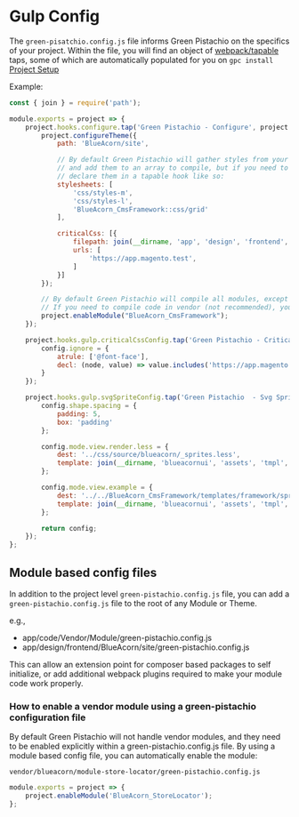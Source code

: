 # Gulp Config

The `green-pisatchio.config.js` file informs Green Pistachio on the specifics of your
project. Within the file, you will find an object of [webpack/tapable](https://github.com/webpack/tapable) taps, some of which are automatically populated for you on `gpc install` [Project Setup](project-setup.md)

Example:

```javascript
const { join } = require('path');

module.exports = project => {
    project.hooks.configure.tap('Green Pistachio - Configure', project => {
        project.configureTheme({
            path: 'BlueAcorn/site',

            // By default Green Pistachio will gather styles from your theme's web/ directory that don't begin with _
            // and add them to an array to compile, but if you need to compile module specific CSS files you must
            // declare them in a tapable hook like so:
            stylesheets: [
                'css/styles-m',
                'css/styles-l',
                'BlueAcorn_CmsFramework::css/grid'
            ],

            criticalCss: [{
                filepath: join(__dirname, 'app', 'design', 'frontend', 'BlueAcorn', 'site', 'web', 'css', 'critical.css'),
                urls: [
                    'https://app.magento.test',
                ]
            }]
        });

        // By default Green Pistachio will compile all modules, except for those in the vendor directory.
        // If you need to compile code in vendor (not recommended), you can enable the module like so:
        project.enableModule("BlueAcorn_CmsFramework");
    });

    project.hooks.gulp.criticalCssConfig.tap('Green Pistachio - Critical CSS', config => {
        config.ignore = {
            atrule: ['@font-face'],
            decl: (node, value) => value.includes('https://app.magento.test')
        }
    });

    project.hooks.gulp.svgSpriteConfig.tap('Green Pistachio  - Svg Sprite', config => {
        config.shape.spacing = {
            padding: 5,
            box: 'padding'
        };

        config.mode.view.render.less = {
            dest: '../css/source/blueacorn/_sprites.less',
            template: join(__dirname, 'blueacornui', 'assets', 'tmpl', '_sprite-mixins.less')
        };

        config.mode.view.example = {
            dest: '../../BlueAcorn_CmsFramework/templates/framework/sprites.phtml',
            template: join(__dirname, 'blueacornui', 'assets', 'tmpl', 'svg_sprites.phtml')
        };

        return config;
    });
};
```

## Module based config files

In addition to the project level `green-pistachio.config.js` file, you can add a `green-pistachio.config.js` file to the root of any Module or Theme.

e.g.,
* app/code/Vendor/Module/green-pistachio.config.js
* app/design/frontend/BlueAcorn/site/green-pistachio.config.js

This can allow an extension point for composer based packages to self initialize, or add additional
webpack plugins required to make your module code work properly.

### How to enable a vendor module using a green-pistachio configuration file

By default Green Pistachio will not handle vendor modules, and they need to be enabled explicitly 
within a green-pistachio.config.js file. By using a module based config file, you can 
automatically enable the module:

`vendor/blueacorn/module-store-locator/green-pistachio.config.js`
```javascript
module.exports = project => {
    project.enableModule('BlueAcorn_StoreLocator');
};
```
